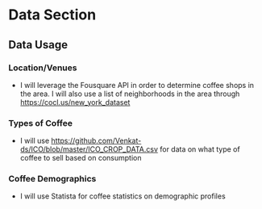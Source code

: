 # Data Section
## Data Usage
### Location/Venues
* I will leverage the Fousquare API in order to determine coffee shops in the area. I will also use a list of neighborhoods in the area through https://cocl.us/new_york_dataset
### Types of Coffee
* I will use https://github.com/Venkat-ds/ICO/blob/master/ICO_CROP_DATA.csv for data on what type of coffee to sell based on consumption
### Coffee Demographics
* I will use Statista for coffee statistics on demographic profiles
